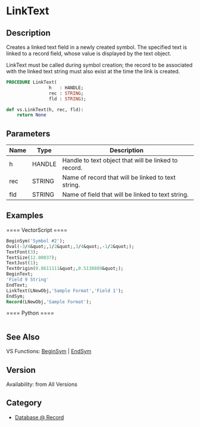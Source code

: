 # LinkText

## Description
Creates a linked text field in a newly created symbol. The specified text is linked to a record field, whose value is displayed by the text object.

LinkText must be called during symbol creation; the record to be associated with the linked text string must also exist at the time the link is created.

```pascal
PROCEDURE LinkText(
				h   : HANDLE;
				rec : STRING;
				fld : STRING);
```

```python
def vs.LinkText(h, rec, fld):
    return None
```

## Parameters
|Name|Type|Description|
|---|---|---|
|h|HANDLE|Handle to text object that will be linked to record.|
|rec|STRING|Name of record that will be linked to text string.|
|fld|STRING|Name of field that will be linked to text string.|

## Examples
==== VectorScript ====
```pascal
BeginSym('Symbol #2');
Oval(-3/4&quot;,1/2&quot;,3/4&quot;,-1/2&quot;);
TextFont(3);
TextSize(12.00037);
TextJust(1);
TextOrigin(0.8611111&quot;,0.5138889&quot;);
BeginText;
'Field 9 String'
EndText;
LinkText(LNewObj,'Sample Format','Field 1');
EndSym;
Record(LNewObj,'Sample Format');
```
==== Python ====
```python

```

## See Also
VS Functions:
[BeginSym](BeginSym.md) 
| [EndSym](EndSym.md)

## Version
Availability: from All Versions

## Category
* [Database @ Record](../Categories/Database%20-%20Record.md)
